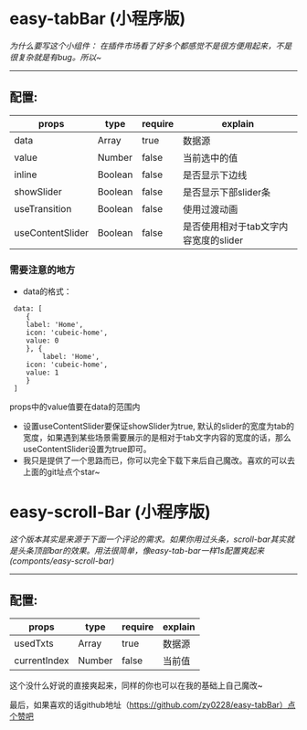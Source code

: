 # easy-tabBar (小程序版)
*为什么要写这个小组件： 在插件市场看了好多个都感觉不是很方便用起来，不是很复杂就是有bug。所以~*
___
## 配置:
| props            | type    | require | explain                               |
| ---------------- | ------- | ------- | ------------------------------------- |
| data             | Array   | true    | 数据源                             |
| value            | Number  | false   | 当前选中的值                    |
| inline           | Boolean | false   | 是否显示下边线                 |
| showSlider       | Boolean | false   | 是否显示下部slider条           |
| useTransition    | Boolean | false   | 使用过渡动画                    |
| useContentSlider | Boolean | false   | 是否使用相对于tab文字内容宽度的slider |

### 需要注意的地方
+ data的格式：
```
 data: [
    {
   	label: 'Home',
	icon: 'cubeic-home',
	value: 0
    }, {
    	label: 'Home',
	icon: 'cubeic-home',
	value: 1
    }
 ]
```
props中的value值要在data的范围内

+ 设置useContentSlider要保证showSlider为true, 默认的slider的宽度为tab的宽度，如果遇到某些场景需要展示的是相对于tab文字内容的宽度的话，那么useContentSlider设置为true即可。
+ 我只是提供了一个思路而已，你可以完全下载下来后自己魔改。喜欢的可以去上面的git址点个star~

# easy-scroll-Bar (小程序版)
*这个版本其实是来源于下面一个评论的需求。如果你用过头条，scroll-bar其实就是头条顶部bar的效果。用法很简单，像easy-tab-bar一样1s配置爽起来(componts/easy-scroll-bar)*
___
## 配置:
| props        | type   | require | explain |
| ------------ | ------ | ------- | ------- |
| usedTxts     | Array  | true    | 数据源 |
| currentIndex | Number | false   | 当前值 |

这个没什么好说的直接爽起来，同样的你也可以在我的基础上自己魔改~

最后，如果喜欢的话github地址（https://github.com/zy0228/easy-tabBar）点个赞吧
